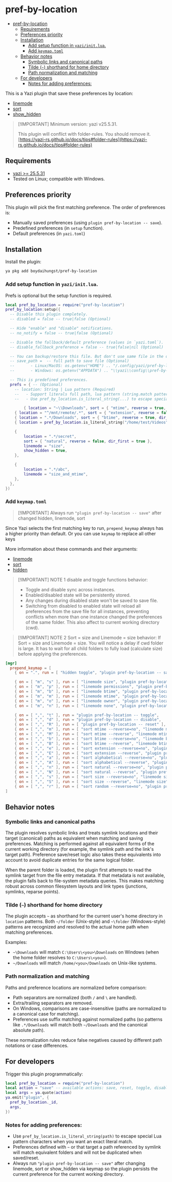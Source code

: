 # pref-by-location

- [pref-by-location](#pref-by-location)
  - [Requirements](#requirements)
  - [Preferences priority](#preferences-priority)
  - [Installation](#installation)
    - [Add setup function in `yazi/init.lua`.](#add-setup-function-in-yaziinitlua)
    - [Add `keymap.toml`](#add-keymaptoml)
  - [Behavior notes](#behavior-notes)
    - [Symbolic links and canonical paths](#symbolic-links-and-canonical-paths)
    - [Tilde (`~`) shorthand for home directory](#tilde--shorthand-for-home-directory)
    - [Path normalization and matching](#path-normalization-and-matching)
  - [For developers](#for-developers)
    - [Notes for adding preferences:](#notes-for-adding-preferences)

This is a Yazi plugin that save these preferences by location:

* [linemode](https://yazi-rs.github.io/docs/configuration/yazi#mgr.linemode)
* [sort](https://yazi-rs.github.io/docs/configuration/yazi#mgr.sort_by)
* [show\_hidden](https://yazi-rs.github.io/docs/configuration/yazi#mgr.show_hidden)

> [!IMPORTANT] Minimum version: yazi v25.5.31.
>
> This plugin will conflict with folder-rules. You should remove it. [https://yazi-rs.github.io/docs/tips#folder-rules](https://yazi-rs.github.io/docs/tips#folder-rules)

## Requirements

* [yazi >= 25.5.31](https://github.com/sxyazi/yazi)
* Tested on Linux; compatible with Windows.

## Preferences priority

This plugin will pick the first matching preference. The order of preferences is:

* Manually saved preferences (using `plugin pref-by-location -- save`).
* Predefined preferences (in `setup` function).
* Default preferences (in `yazi.toml`)

## Installation

Install the plugin:

```sh
ya pkg add boydaihungst/pref-by-location
```

### Add setup function in `yazi/init.lua`.

Prefs is optional but the setup function is required.

```lua
local pref_by_location = require("pref-by-location")
pref_by_location:setup({
  -- Disable this plugin completely.
  -- disabled = false -- true|false (Optional)

  -- Hide "enable" and "disable" notifications.
  -- no_notify = false -- true|false (Optional)

  -- Disable the fallback/default preference (values in `yazi.toml`).
  -- disable_fallback_preference = false -- true|false|nil (Optional)

  -- You can backup/restore this file. But don't use same file in the different OS.
  -- save_path =  -- full path to save file (Optional)
  --       - Linux/MacOS: os.getenv("HOME") .. "/.config/yazi/pref-by-location"
  --       - Windows: os.getenv("APPDATA") .. "\\yazi\\config\\pref-by-location"

  -- This is predefined preferences.
  prefs = { -- (Optional)
    -- location: String | Lua pattern (Required)
    --   - Support literals full path, lua pattern (string.match pattern): https://www.lua.org/pil/20.2.html
    --   - Use pref_by_location.is_literal_string(...) to escape special characters when needed

		{ location = "~\\Downloads", sort = { "mtime", reverse = true, dir_first = false } },
    { location = "^/mnt/remote/.*", sort = { "extension", reverse = false, dir_first = true, sensitive = false} },
    { location = ".*/Downloads", sort = { "btime", reverse = true, dir_first = true }, linemode = "btime" },
    { location = pref_by_location.is_literal_string("/home/test/Videos"), sort = { "btime", reverse = true, dir_first = true }, linemode = "btime" },

    {
	    location = ".*/secret",
	    sort = { "natural", reverse = false, dir_first = true },
	    linemode = "size",
	    show_hidden = true,
    },

    {
	    location = ".*/abc",
	    linemode = "size_and_mtime",
    },
  },
})
```

### Add `keymap.toml`

> [!IMPORTANT] Always run `"plugin pref-by-location -- save"` after changed hidden, linemode, sort

Since Yazi selects the first matching key to run, `prepend_keymap` always has a higher priority than default. Or you can use `keymap` to replace all other keys

More information about these commands and their arguments:

* [linemode](https://yazi-rs.github.io/docs/configuration/keymap#mgr.linemode)
* [sort](https://yazi-rs.github.io/docs/configuration/keymap#mgr.sort)
* [hidden](https://yazi-rs.github.io/docs/configuration/keymap#mgr.hidden)

> [!IMPORTANT] NOTE 1 disable and toggle functions behavior:
>
> * Toggle and disable sync across instances.
> * Enabled/disabled state will be persistently stored.
> * Any changes during disabled state won't be saved to save file.
> * Switching from disabled to enabled state will reload all preferences from the save file for all instances, preventing conflicts when more than one instance changed the preferences of the same folder. This also affect to current working directory (cwd).

> [!IMPORTANT] NOTE 2 Sort = size and Linemode = size behavior: If Sort = size and Linemode = size. You will notice a delay if cwd folder is large. It has to wait for all child folders to fully load (calculate size) before applying the preferences.

```toml
[mgr]
  prepend_keymap = [
    { on = ".", run = [ "hidden toggle", "plugin pref-by-location -- save" ], desc = "Toggle the visibility of hidden files" },

    { on = [ "m", "s" ], run = [ "linemode size", "plugin pref-by-location -- save" ],        desc = "Linemode: size" },
    { on = [ "m", "p" ], run = [ "linemode permissions", "plugin pref-by-location -- save" ], desc = "Linemode: permissions" },
    { on = [ "m", "b" ], run = [ "linemode btime", "plugin pref-by-location -- save" ],       desc = "Linemode: btime" },
    { on = [ "m", "m" ], run = [ "linemode mtime", "plugin pref-by-location -- save" ],       desc = "Linemode: mtime" },
    { on = [ "m", "o" ], run = [ "linemode owner", "plugin pref-by-location -- save" ],       desc = "Linemode: owner" },
    { on = [ "m", "n" ], run = [ "linemode none", "plugin pref-by-location -- save" ],        desc = "Linemode: none" },

    { on = [ ",", "t" ], run = "plugin pref-by-location -- toggle",                                                desc = "Toggle auto-save preferences" },
    { on = [ ",", "d" ], run = "plugin pref-by-location -- disable",                                               desc = "Disable auto-save preferences" },
    { on = [ ",", "R" ], run = [ "plugin pref-by-location -- reset" ],                                             desc = "Reset preference of cwd" },
    { on = [ ",", "m" ], run = [ "sort mtime --reverse=no", "linemode mtime", "plugin pref-by-location -- save" ], desc = "Sort by modified time" },
    { on = [ ",", "M" ], run = [ "sort mtime --reverse", "linemode mtime", "plugin pref-by-location -- save" ],    desc = "Sort by modified time (reverse)" },
    { on = [ ",", "b" ], run = [ "sort btime --reverse=no", "linemode btime", "plugin pref-by-location -- save" ], desc = "Sort by birth time" },
    { on = [ ",", "B" ], run = [ "sort btime --reverse", "linemode btime", "plugin pref-by-location -- save" ],    desc = "Sort by birth time (reverse)" },
    { on = [ ",", "e" ], run = [ "sort extension --reverse=no", "plugin pref-by-location -- save" ],               desc = "Sort by extension" },
    { on = [ ",", "E" ], run = [ "sort extension --reverse", "plugin pref-by-location -- save" ],                  desc = "Sort by extension (reverse)" },
    { on = [ ",", "a" ], run = [ "sort alphabetical --reverse=no", "plugin pref-by-location -- save" ],            desc = "Sort alphabetically" },
    { on = [ ",", "A" ], run = [ "sort alphabetical --reverse", "plugin pref-by-location -- save" ],               desc = "Sort alphabetically (reverse)" },
    { on = [ ",", "n" ], run = [ "sort natural --reverse=no", "plugin pref-by-location -- save" ],                 desc = "Sort naturally" },
    { on = [ ",", "N" ], run = [ "sort natural --reverse", "plugin pref-by-location -- save" ],                    desc = "Sort naturally (reverse)" },
    { on = [ ",", "s" ], run = [ "sort size --reverse=no", "linemode size", "plugin pref-by-location -- save" ],   desc = "Sort by size" },
    { on = [ ",", "S" ], run = [ "sort size --reverse", "linemode size", "plugin pref-by-location -- save" ],      desc = "Sort by size (reverse)" },
    { on = [ ",", "r" ], run = [ "sort random --reverse=no", "plugin pref-by-location -- save" ],                  desc = "Sort randomly" },
]
```

## Behavior notes

### Symbolic links and canonical paths

The plugin resolves symbolic links and treats symlink locations and their target (canonical) paths as equivalent when matching and saving preferences. Matching is performed against all equivalent forms of the current working directory (for example, the symlink path and the link's target path). Preference save/reset logic also takes these equivalents into account to avoid duplicate entries for the same logical folder.

When the parent folder is loaded, the plugin first attempts to read the symlink target from the file entry metadata. If that metadata is not available, the plugin falls back to file-system metadata queries. This makes matching robust across common filesystem layouts and link types (junctions, symlinks, reparse points).

### Tilde (`~`) shorthand for home directory

The plugin accepts `~` as shorthand for the current user's home directory in `location` patterns. Both `~/folder` (Unix-style) and `~\folder` (Windows-style) patterns are recognized and resolved to the actual home path when matching preferences.

Examples:

* `~\Downloads` will match `C:\Users\<you>\Downloads` on Windows (when the home folder resolves to `C:\Users\<you>`).
* `~/Downloads` will match `/home/<you>/Downloads` on Unix-like systems.

### Path normalization and matching

Paths and preference locations are normalized before comparison:

* Path separators are normalized (both `/` and `\` are handled).
* Extra/trailing separators are removed.
* On Windows, comparisons are case-insensitive (paths are normalized to a canonical case for matching).
* Preferences use suffix matching against normalized paths (so patterns like `.*/Downloads` will match both `~/Downloads` and the canonical absolute path).

These normalization rules reduce false negatives caused by different path notations or case differences.

## For developers

Trigger this plugin programmatically:

```lua
local pref_by_location = require("pref-by-location")
local action = "save" -- available actions: save, reset, toggle, disable
local args = ya.quote(action)
ya.emit("plugin", {
  pref_by_location._id,
  args,
})
```

### Notes for adding preferences:

* Use `pref_by_location.is_literal_string(path)` to escape special Lua pattern characters when you want an exact literal match.
* Preferences defined with `~` or that target a path referenced by symlink will match equivalent folders and will not be duplicated when saved/reset.
* Always run `"plugin pref-by-location -- save"` after changing linemode, sort or show\_hidden via keymap so the plugin persists the current preference for the current working directory.

